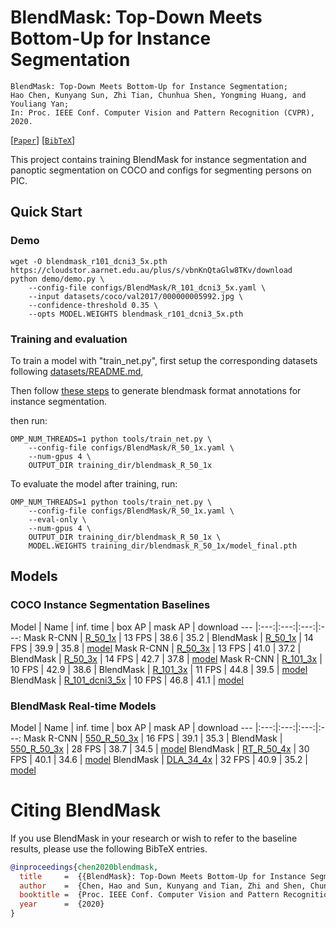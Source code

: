 
# BlendMask: Top-Down Meets Bottom-Up for Instance Segmentation

    BlendMask: Top-Down Meets Bottom-Up for Instance Segmentation;
    Hao Chen, Kunyang Sun, Zhi Tian, Chunhua Shen, Yongming Huang, and Youliang Yan;
    In: Proc. IEEE Conf. Computer Vision and Pattern Recognition (CVPR), 2020.

[[`Paper`](https://arxiv.org/abs/2001.00309)] [[`BibTeX`](#citing-blendmask)]

This project contains training BlendMask for instance segmentation and panoptic segmentation on COCO and configs for segmenting persons on PIC.

## Quick Start

### Demo

```
wget -O blendmask_r101_dcni3_5x.pth https://cloudstor.aarnet.edu.au/plus/s/vbnKnQtaGlw8TKv/download
python demo/demo.py \
    --config-file configs/BlendMask/R_101_dcni3_5x.yaml \
    --input datasets/coco/val2017/000000005992.jpg \
    --confidence-threshold 0.35 \
    --opts MODEL.WEIGHTS blendmask_r101_dcni3_5x.pth
```

### Training and evaluation

To train a model with "train_net.py", first
setup the corresponding datasets following
[datasets/README.md](https://github.com/facebookresearch/detectron2/blob/master/datasets/README.md),

Then follow [these steps](https://github.com/aim-uofa/AdelaiDet/tree/master/datasets#expected-dataset-structure-for-adelaidet-instance-detection) to generate blendmask format annotations for instance segmentation.

then run:

```
OMP_NUM_THREADS=1 python tools/train_net.py \
    --config-file configs/BlendMask/R_50_1x.yaml \
    --num-gpus 4 \
    OUTPUT_DIR training_dir/blendmask_R_50_1x
```
To evaluate the model after training, run:

```
OMP_NUM_THREADS=1 python tools/train_net.py \
    --config-file configs/BlendMask/R_50_1x.yaml \
    --eval-only \
    --num-gpus 4 \
    OUTPUT_DIR training_dir/blendmask_R_50_1x \
    MODEL.WEIGHTS training_dir/blendmask_R_50_1x/model_final.pth
```

## Models
### COCO Instance Segmentation Baselines

Model | Name | inf. time | box AP | mask AP | download
--- |:---:|:---:|:---:|:---:
Mask R-CNN | [R_50_1x](https://github.com/facebookresearch/detectron2/blob/master/configs/COCO-InstanceSegmentation/mask_rcnn_R_50_FPN_1x.yaml) | 13 FPS | 38.6 | 35.2 |
BlendMask | [R_50_1x](configs/BlendMask/R_50_1x.yaml) | 14 FPS | 39.9 | 35.8 | [model](https://cloudstor.aarnet.edu.au/plus/s/zoxXPnr6Hw3OJgK/download)
Mask R-CNN | [R_50_3x](https://github.com/facebookresearch/detectron2/blob/master/configs/COCO-InstanceSegmentation/mask_rcnn_R_50_FPN_3x.yaml) | 13 FPS | 41.0 | 37.2 | 
BlendMask | [R_50_3x](configs/BlendMask/R_50_3x.yaml) | 14 FPS | 42.7 | 37.8 | [model](https://cloudstor.aarnet.edu.au/plus/s/ZnaInHFEKst6mvg/download)
Mask R-CNN | [R_101_3x](https://github.com/facebookresearch/detectron2/blob/master/configs/COCO-InstanceSegmentation/mask_rcnn_R_101_FPN_3x.yaml) | 10 FPS | 42.9 | 38.6 |
BlendMask | [R_101_3x](configs/BlendMask/R_101_3x.yaml) | 11 FPS | 44.8 | 39.5 | [model](https://cloudstor.aarnet.edu.au/plus/s/e4fXrliAcMtyEBy/download)
BlendMask | [R_101_dcni3_5x](configs/BlendMask/R_101_dcni3_5x.yaml) | 10 FPS | 46.8 | 41.1 | [model](https://cloudstor.aarnet.edu.au/plus/s/vbnKnQtaGlw8TKv/download)

### BlendMask Real-time Models

Model | Name | inf. time | box AP | mask AP | download
--- |:---:|:---:|:---:|:---:
Mask R-CNN | [550_R_50_3x](configs/RCNN/550_R_50_FPN_3x.yaml) | 16 FPS | 39.1 | 35.3 |
BlendMask | [550_R_50_3x](configs/BlendMask/550_R_50_3x.yaml) | 28 FPS | 38.7 | 34.5 | [model](https://cloudstor.aarnet.edu.au/plus/s/R3Qintf7N8UCiIt/download)
BlendMask | [RT_R_50_4x](configs/BlendMask/RT_R_50_4x.yaml) | 30 FPS | 40.1 | 34.6 | [model](https://cloudstor.aarnet.edu.au/plus/s/fmmciLkyaOoY1Tc/download)
BlendMask | [DLA_34_4x](configs/BlendMask/DLA_34_syncbn_4x.yaml) | 32 FPS | 40.9 | 35.2 | [model](https://cloudstor.aarnet.edu.au/plus/s/Lx94rWNnZ8TRd2Y/download)

# Citing BlendMask
If you use BlendMask in your research or wish to refer to the baseline results, please use the following BibTeX entries.
```BibTeX
@inproceedings{chen2020blendmask,
  title     =  {{BlendMask}: Top-Down Meets Bottom-Up for Instance Segmentation},
  author    =  {Chen, Hao and Sun, Kunyang and Tian, Zhi and Shen, Chunhua and Huang, Yongming and Yan, Youliang},
  booktitle =  {Proc. IEEE Conf. Computer Vision and Pattern Recognition (CVPR)},
  year      =  {2020}
}
```